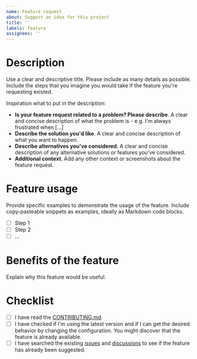 ```yaml
---
name: Feature request
about: Suggest an idea for this project
title: ''
labels: feature
assignees: ''
---
```


# Description
Use a clear and descriptive title. Please include as many details as possible. Include the steps that you imagine you would take if the feature you're requesting existed.

Inspiration what to put in the description:
- **Is your feature request related to a problem? Please describe**.
  A clear and concise description of what the problem is - e.g. I'm always frustrated when [...]
- **Describe the solution you'd like**.
  A clear and concise description of what you want to happen.
- **Describe alternatives you've considered**.
  A clear and concise description of any alternative solutions or features you've considered.
- **Additional context**.
  Add any other context or screenshots about the feature request.

# Feature usage
Provide specific examples to demonstrate the usage of the feature. Include copy-pasteable snippets as examples, ideally as Markdown code blocks.
- [ ] Step 1
- [ ] Step 2
- [ ] ...

# Benefits of the feature
Explain why this feature would be useful.

# Checklist
- [ ] I have read the [CONTRIBUTING.md](https://github.com/strvcom/strv-backend-go-logging/blob/master/CONTRIBUTING.md).
- [ ] I have checked if I'm using the latest version and if I can get the desired behavior by changing the configuration. You might discover that the feature is already available.
- [ ] I have searched the existing [issues](https://github.com/strvcom/strv-backend-go-logging/issues) and [discussions](https://github.com/strvcom/strv-backend-go-logging/discussions) to see if the feature has already been suggested.

